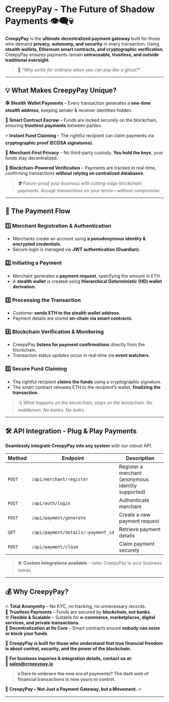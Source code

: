 # **CreepyPay - The Future of Shadow Payments** 👁‍🗨💀  

**CreepyPay** is the **ultimate decentralized payment gateway** built for those who demand **privacy, autonomy, and security** in every transaction. Using **stealth wallets, Ethereum smart contracts, and cryptographic verification**, CreepyPay ensures payments remain **untraceable, trustless, and outside traditional oversight**.  

> 💬 *"Why settle for ordinary when you can pay like a ghost?"*  

---

## **💡 What Makes CreepyPay Unique?**  

🕵️ **Stealth Wallet Payments** – Every transaction generates a **one-time stealth address**, keeping sender & receiver identities hidden.  

🔗 **Smart Contract Escrow** – Funds are locked securely on the blockchain, ensuring **trustless payments** between parties.  

⚡ **Instant Fund Claiming** – The rightful recipient can claim payments via **cryptographic proof (ECDSA signatures)**.  

🔐 **Merchant-First Privacy** – No third-party custody. **You hold the keys**, your funds stay decentralized.  

📡 **Blockchain-Powered Verification** – Payments are tracked in real-time, confirming transactions **without relying on centralized databases**.  

> *👽 Future-proof your business with cutting-edge blockchain payments. Accept transactions on your terms—without compromise.*  

---

## **📜 The Payment Flow**  

### 1️⃣ **Merchant Registration & Authentication**  
- Merchants create an account using **a pseudonymous identity & encrypted credentials**.  
- Secure login is managed via **JWT authentication (Guardian)**.  

### 2️⃣ **Initiating a Payment**  
- Merchant generates a **payment request**, specifying the amount in ETH.  
- A **stealth wallet** is created using **Hierarchical Deterministic (HD) wallet derivation**.  

### 3️⃣ **Processing the Transaction**  
- Customer **sends ETH to the stealth wallet address**.  
- Payment details are stored **on-chain via smart contracts**.  

### 4️⃣ **Blockchain Verification & Monitoring**  
- CreepyPay **listens for payment confirmations** directly from the blockchain.  
- Transaction status updates occur in real-time via **event watchers**.  

### 5️⃣ **Secure Fund Claiming**  
- The rightful recipient **claims the funds** using a cryptographic signature.  
- The smart contract releases ETH to the recipient’s wallet, **finalizing the transaction**.  

> *🔍 What happens on the blockchain, stays on the blockchain. No middlemen. No banks. No leaks.*  

---

## **🛠 API Integration - Plug & Play Payments**
**Seamlessly integrate CreepyPay into any system** with our robust API.  

| **Method** | **Endpoint** | **Description** |
|------------|-------------|-----------------|
| `POST` | `/api/merchant/register` | Register a merchant (anonymous identity supported) |
| `POST` | `/api/auth/login` | Authenticate merchant |
| `POST` | `/api/payment/generate` | Create a new payment request |
| `GET` | `/api/payment/details/:payment_id` | Retrieve payment details |
| `POST` | `/api/payment/claim` | Claim payment securely |

> 🛠 **Custom integrations available** – tailor CreepyPay to your business needs.  

---

## **💰 Why CreepyPay?**
🔥 **Total Anonymity** – No KYC, no tracking, no unnecessary records.  
🚀 **Trustless Payments** – Funds are secured by **blockchain, not banks**.  
⚙️ **Flexible & Scalable** – Suitable for **e-commerce, marketplaces, digital services, and private transactions**.  
🦇 **Decentralization at Its Core** – Smart contracts ensure **nobody can seize or block your funds**.  

🔮 **CreepyPay is built for those who understand that true financial freedom is about control, security, and the power of the blockchain.**  

📩 **For business inquiries & integration details, contact us at:**  
📧 **sales@creepypay.io**  

> **💀 Dare to embrace the new era of payments? The dark web of financial transactions is now yours to control.**  

🚀 **CreepyPay – Not Just a Payment Gateway, but a Movement.** 🔥  

---
